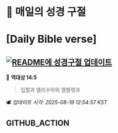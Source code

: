 # 🙏 매일의 성경 구절
# [Daily Bible verse]
## [![README에 성경구절 업데이트](https://github.com/DONGSUKA/first_test/actions/workflows/update-readme-bible.yml/badge.svg)](https://github.com/DONGSUKA/first_test/actions/workflows/update-readme-bible.yml)
<!-- START_BIBLE_VERSE -->
📖 **역대상 14:5**
> 입할과 엘리수아와 엘벨렛과

🕊️ _업데이트 시각: 2025-08-19 12:54:57 KST_
  <!-- END_BIBLE_VERSE -->
## GITHUB_ACTION
